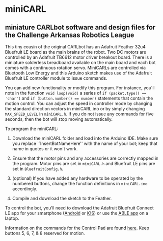 # miniCARL
## miniature CARLbot software and design files for the Challenge Arkansas Robotics League

This tiny cousin of the original CARLbot has an Adafruit Feather 32u4 Bluefruit LE board as the main brains of the robot. Two DC motors are controlled by an Adafruit TB6612 motor driver breakout board. There is a miniature solderless breadboard available on the main board and each bot comes with a continuous rotation servo. MiniCARLs are controlled via Bluetooth Low Energy and this Arduino sketch makes use of the Adafruit Bluefruit LE controller module to issue commands.

You can add new functionality or modify this program. For instance, you'll note in the function `void loop(void)` a series of `if (packet.type() == 'char')` and `if (button.number() == number)` statements that contain the motion control. You can adjust the speed in controller mode by changing the standard direction vectors in miniCARL.ino or by simply changing `MAX_SPEED_LEVEL` in `miniCARL.h`. If you do not issue any commands for five seconds, then the bot will stop moving automatically.

To program the miniCARL:

1. Download the miniCARL folder and load into the Arduino IDE. Make sure you replace ``InsertBotNameHere'' with the name of your bot; keep that name in quotes or it won't work.

2. Ensure that the motor pins and any accessories are correctly mapped in the program. Motor pins are set in `miniCARL.h` and Bluefruit LE pins are set in `BluefruitConfig.h`.

3. (optional) If you have added any hardware to be operated by the numbered buttons, change the function definitions in `miniCARL.ino` accordingly.

4. Compile and download the sketch to the Feather.

To control the bot, you'll need to download the Adafruit Bluefruit Connect LE app for your smartphone ([Android](https://play.google.com/store/apps/details?id=com.adafruit.bluefruit.le.connect&hl=en) or [iOS](https://itunes.apple.com/us/app/adafruit-bluefruit-le-connect/id830125974?mt=8)) or use the [ABLE app](https://github.com/adafruit/adafruit-bluefruit-le-desktop/releases) on a laptop.

Information on the commands for the Control Pad are found [here](ttps://learn.adafruit.com/bluefruit-le-connect-for-ios/controller).
Keep buttons 5, 6, 7, & 8 reserved for motion.

